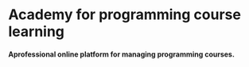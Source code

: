 # Academy for programming course learning  
<h4>
Aprofessional online platform for managing programming courses.
  
</h4>
